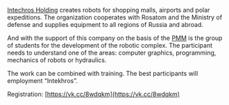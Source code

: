 [Intechros Holding](https://vk.com/intehrosclub) creates robots for shopping malls, airports and polar expeditions. The organization cooperates with Rosatom and the Ministry of defense and supplies equipment to all regions of Russia and abroad.

And with the support of this company on the basis of the [PMM](https://vk.com/amm_vsu) is the group of students for the development of the robotic complex. The participant needs to understand one of the areas: computer graphics, programming, mechanics of robots or hydraulics.

The work can be combined with training. The best participants will employment “Intekhros”.

Registration: [https://vk.cc/8wdqkm](https://vk.cc/8wdqkm)
